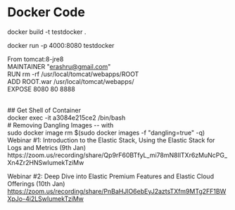 # Docker Code


docker build -t testdocker .

docker run -p 4000:8080 testdocker

From tomcat:8-jre8
<br>
MAINTAINER "erashru@gmail.com"
<br>
RUN rm -rf /usr/local/tomcat/webapps/ROOT
<br>
ADD ROOT.war /usr/local/tomcat/webapps/
<br>
EXPOSE 8080 80 8888


<br>
## Get Shell of Container
<br>
docker exec -it a3084e215ce2 /bin/bash

<br>
# Removing Dangling Images -- with <none>
<br>
sudo docker image rm $(sudo docker images -f "dangling=true" -q)

<br>
Webinar #1: Introduction to the Elastic Stack, Using the Elastic Stack for Logs and Metrics (9th Jan)
<br>
https://zoom.us/recording/share/Qp9rF60BTfyL_mi78mN8IlTXr6zMuNcPG_Xn4Zr2HNSwIumekTziMw 

Webinar #2: Deep Dive into Elastic Premium Features and Elastic Cloud Offerings (10th Jan)
<br>
https://zoom.us/recording/share/PnBaHJlO6ebEyJ2aztsTXfm9MTg2FF1BWXpJo-4i2LSwIumekTziMw 
